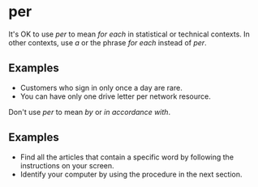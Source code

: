 # per

It's OK to use *per* to mean *for each* in statistical or technical contexts. In other contexts, use *a* or the phrase *for each* instead of *per*.

## Examples

- Customers who sign in only once a day are rare.  
- You can have only one drive letter per network resource.  

Don't use *per* to mean *by* or *in accordance with*.

## Examples

- Find all the articles that contain a specific word by following the instructions on your screen.  
- Identify your computer by using the procedure in the next section.
